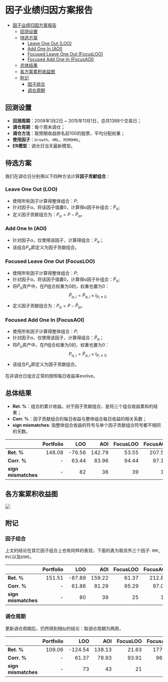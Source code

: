 # 因子业绩归因方案报告

<!-- toc orderedList:0 -->

- [因子业绩归因方案报告](#因子业绩归因方案报告)
	- [回测设置](#回测设置)
	- [待选方案](#待选方案)
		- [Leave One Out (LOO)](#leave-one-out-loo)
		- [Add One In (AOI)](#add-one-in-aoi)
		- [Focused Leave One Out (FocusLOO)](#focused-leave-one-out-focusloo)
		- [Focused Add One In (FocusAOI)](#focused-add-one-in-focusaoi)
	- [总体结果](#总体结果)
	- [各方案累积收益图](#各方案累积收益图)
	- [附记](#附记)
		- [因子组合](#因子组合)
		- [调仓周期](#调仓周期)

<!-- tocstop -->

## 回测设置

* **回测周期**：2008年1月2日 ~ 2015年11月1日，总共1388个交易日；
* **调仓周期**：每个周末调仓；
* **调仓方法**：取预期收益排名前100的股票，平均分配权重；
* **使用因子**：``Growth``、``HRL``、``R5MOHRL``;
* **ER模型**：调仓日当天最新模型。

## 待选方案

我们在调仓日分别用以下四种方法计算**因子贡献组合**：

### Leave One Out (LOO)

* 使用所有因子计算得整体组合：$P$;
* 针对因子α，将该因子值置0，计算得α因子补组合：$\tilde P_{\alpha}$;
* 定义因子贡献组合为：$P_{\alpha} = P - \tilde P_{\alpha}$。

### Add One In (AOI)

* 针对因子α，仅使用该因子，计算得组合：$P_{\alpha}$；
* 该组合$P_{\alpha}$即定义为因子贡献组合。

### Focused Leave One Out (FocusLOO)

* 使用所有因子计算得整体组合：$P$;
* 针对因子α，将该因子值置0，计算得α因子补组合：$\tilde P_{\alpha}$;
* 将$\tilde P_{\alpha}$资产中，在$P$组合权重为0的，权重也置为0：
  $$
    \hat P_{\alpha, i} = \tilde P_{\alpha, i} × Ι_{P_i \neq 0}
  $$
* 定义因子贡献组合为：$P_{\alpha} = P - \hat P_{\alpha}$。

### Focused Add One In (FocusAOI)

* 使用所有因子计算得整体组合：$P$;
*  针对因子α，仅使用该因子，计算得组合：$\tilde P_{\alpha}$；
* 将$\tilde P_{\alpha}$资产中，在$P$组合权重为0的，权重也置为0：
  $$
    P_{\alpha, i} = \tilde P_{\alpha, i} × Ι_{P_i \neq 0}
  $$
* 该组合$P_{\alpha}$即定义为因子贡献组合。

在非调仓日组合正常的按照每日收益率evolve。

## 总体结果

* **Ret. %**：组合的累计收益。对于因子贡献组合，是将三个组合收益累和的结果；
* **Corr. %**：因子贡献组合的每日收益与整体组合每日收益的相关系数；
* **sign mismatches**: 指整体组合收益的符号与单个因子贡献组合符号都不相同的天数。

|                    | Portfolio|   LOO |    AOI|  FocusLOO| FocusAOI|
|--------------------|---------:|------:|------:|---------:|--------:|
| **Ret. %**         |    148.08| -76.56| 142.79|     53.55|   207.56|
| **Corr. %**        |         -|  63.44|  83.96|     94.44|    97.14|
| **sign mismatches**|         -|     82|     36|       39 |       12|

## 各方案累积收益图

![](perf_attribution.png)

## 附记

### 因子组合

上文的结论在其它因子组合上也有同样的表现，下面的表为取另外三个因子: ``RMC``, ``RVC``以及``D5M5``，

|                    | Portfolio|   LOO |    AOI|  FocusLOO| FocusAOI|
|--------------------|---------:|------:|------:|---------:|--------:|
| **Ret. %**         |    151.51| -87.89| 159.22|     61.37|   212.85|
| **Corr. %**        |         -|  61.86|  81.29|     95.29|    97.09|
| **sign mismatches**|         -|     80|     39|       25 |       10|

### 调仓周期

更新调仓周期后，仍然得到相似的结论：取调仓周期为两周，

|                    | Portfolio|   LOO |    AOI|  FocusLOO| FocusAOI|
|--------------------|---------:|------:|------:|---------:|--------:|
| **Ret. %**         |    109.06|-124.54| 138.13|     21.63|   177.96|
| **Corr. %**        |         -|  61.37|  78.93|     93.91|    96.31|
| **sign mismatches**|         -|     73|     43|       21 |        7|
